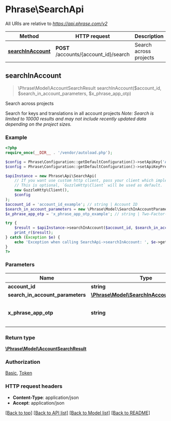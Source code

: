 # Phrase\SearchApi

All URIs are relative to *https://api.phrase.com/v2*

Method | HTTP request | Description
------------- | ------------- | -------------
[**searchInAccount**](SearchApi.md#searchInAccount) | **POST** /accounts/{account_id}/search | Search across projects



## searchInAccount

> \Phrase\Model\AccountSearchResult searchInAccount($account_id, $search_in_account_parameters, $x_phrase_app_otp)

Search across projects

Search for keys and translations in all account projects  *Note: Search is limited to 10000 results and may not include recently updated data depending on the project sizes.*

### Example

```php
<?php
require_once(__DIR__ . '/vendor/autoload.php');

$config = Phrase\Configuration::getDefaultConfiguration()->setApiKey('Authorization', 'YOUR_API_KEY');
$config = Phrase\Configuration::getDefaultConfiguration()->setApiKeyPrefix('Authorization', 'token');

$apiInstance = new Phrase\Api\SearchApi(
    // If you want use custom http client, pass your client which implements `GuzzleHttp\ClientInterface`.
    // This is optional, `GuzzleHttp\Client` will be used as default.
    new GuzzleHttp\Client(),
    $config
);
$account_id = 'account_id_example'; // string | Account ID
$search_in_account_parameters = new \Phrase\Model\SearchInAccountParameters(); // \Phrase\Model\SearchInAccountParameters | 
$x_phrase_app_otp = 'x_phrase_app_otp_example'; // string | Two-Factor-Authentication token (optional)

try {
    $result = $apiInstance->searchInAccount($account_id, $search_in_account_parameters, $x_phrase_app_otp);
    print_r($result);
} catch (Exception $e) {
    echo 'Exception when calling SearchApi->searchInAccount: ', $e->getMessage(), PHP_EOL;
}
?>
```

### Parameters


Name | Type | Description  | Notes
------------- | ------------- | ------------- | -------------
 **account_id** | **string**| Account ID |
 **search_in_account_parameters** | [**\Phrase\Model\SearchInAccountParameters**](../Model/SearchInAccountParameters.md)|  |
 **x_phrase_app_otp** | **string**| Two-Factor-Authentication token (optional) | [optional]

### Return type

[**\Phrase\Model\AccountSearchResult**](../Model/AccountSearchResult.md)

### Authorization

[Basic](../../README.md#Basic), [Token](../../README.md#Token)

### HTTP request headers

- **Content-Type**: application/json
- **Accept**: application/json

[[Back to top]](#) [[Back to API list]](../../README.md#documentation-for-api-endpoints)
[[Back to Model list]](../../README.md#documentation-for-models)
[[Back to README]](../../README.md)

